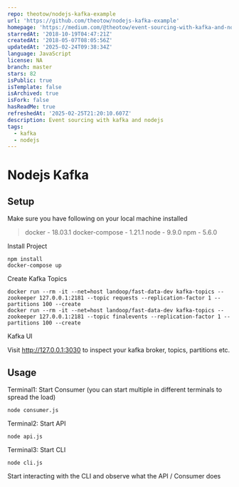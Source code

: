 ```yaml
---
repo: theotow/nodejs-kafka-example
url: 'https://github.com/theotow/nodejs-kafka-example'
homepage: 'https://medium.com/@theotow/event-sourcing-with-kafka-and-nodejs-9787a8e47716'
starredAt: '2018-10-19T04:47:21Z'
createdAt: '2018-05-07T08:05:56Z'
updatedAt: '2025-02-24T09:38:34Z'
language: JavaScript
license: NA
branch: master
stars: 82
isPublic: true
isTemplate: false
isArchived: true
isFork: false
hasReadMe: true
refreshedAt: '2025-02-25T21:20:10.607Z'
description: Event sourcing with kafka and nodejs
tags:
  - kafka
  - nodejs
---
```


# Nodejs Kafka


## Setup

Make sure you have following on your local machine installed
>   docker - 18.03.1
>   docker-compose - 1.21.1
>   node - 9.9.0
>   npm - 5.6.0

Install Project

    npm install
    docker-compose up

Create Kafka Topics

    docker run --rm -it --net=host landoop/fast-data-dev kafka-topics --zookeeper 127.0.0.1:2181 --topic requests --replication-factor 1 --partitions 100 --create
    docker run --rm -it --net=host landoop/fast-data-dev kafka-topics --zookeeper 127.0.0.1:2181 --topic finalevents --replication-factor 1 --partitions 100 --create

Kafka UI

   Visit http://127.0.0.1:3030 to inspect your kafka broker, topics, partitions etc.



## Usage

Terminal1: Start Consumer (you can start multiple in different terminals to spread the load)

    node consumer.js

Terminal2: Start API

    node api.js

Terminal3: Start CLI

    node cli.js

Start interacting with the CLI and observe what the API / Consumer does
